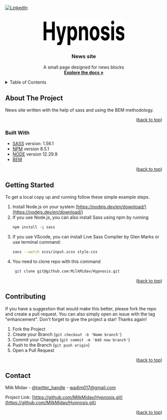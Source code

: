 <a name="readme-top"></a>

[![LinkedIn][linkedin-shield]][linkedin-url]

<!-- PROJECT LOGO -->
<br />
<div align="center">
  <a href="https://github.com/MilkMidav/Hypnosis.git">
    <img src="img/icon/logo.png" alt="Logo" width="260" height="80">
  </a>

<h3 align="center">News site</h3>

  <p align="center">
    A small page designed for news blocks
    <br />
    <a href="https://github.com/MilkMidav/Hypnosis"><strong>Explore the docs »</strong></a>
  </p>
</div>

<!-- TABLE OF CONTENTS -->
<details>
  <summary>Table of Contents</summary>
  <ol>
    <li>
      <a href="#about-the-project">About The Project</a>
      <ul>
        <li><a href="#built-with">Built With</a></li>
      </ul>
    </li>
    <li><a href="#getting-started">Getting Started</a></li>
    <li><a href="#contributing">Contributing</a></li>
    <li><a href="#contact">Contact</a></li>
  </ol>
</details>

<!-- ABOUT THE PROJECT -->

## About The Project

News site written with the help of sass and using the BEM methodology.

<p align="right">(<a href="#readme-top">back to top</a>)</p>

### Built With

- [SASS] version: 1.56.1
- [NPM] version 8.5.1
- [NODE] version 12.29.9
- [BEM]

<p align="right">(<a href="#readme-top">back to top</a>)</p>

<!-- GETTING STARTED -->

## Getting Started

To get a local copy up and running follow these simple example steps.

1. Install Node.js on your system [https://nodejs.dev/en/download/](https://nodejs.dev/en/download/)
2. If you use Node.js, you can also install Sass using npm by running
   ```sh
   npm install -g sass
   ```
3. If you use VScode, you can install Live Sass Compiler by Glen Marks or use terminal command:
   ```sh
   sass --watch scss/input.scss style.css
   ```
4. You need to clone repo with this command
   ```sh
    git clone git@github.com:MilkMidav/Hypnosis.git
   ```

<p align="right">(<a href="#readme-top">back to top</a>)</p>

<!-- CONTRIBUTING -->

## Contributing

If you have a suggestion that would make this better, please fork the repo and create a pull request. You can also simply open an issue with the tag "enhancement".
Don't forget to give the project a star! Thanks again!

1. Fork the Project
2. Create your Branch (`git checkout -b 'Name branch'`)
3. Commit your Changes (`git commit -m 'Add new branch'`)
4. Push to the Branch (`git push origin`)
5. Open a Pull Request

<p align="right">(<a href="#readme-top">back to top</a>)</p>

## Contact

Milk Midav - [@twitter_handle](https://twitter.com/twitter_handle) - wadim017@gmail.com

Project Link: [https://github.com/MilkMidav/Hypnosis.git](https://github.com/MilkMidav/Hypnosis.git)

<p align="right">(<a href="#readme-top">back to top</a>)</p>

<!-- MARKDOWN LINKS & IMAGES -->
<!-- https://www.markdownguide.org/basic-syntax/#reference-style-links -->

[bem]: https://ru.bem.info/
[sass]: https://sass-lang.com/
[npm]: https://www.npmjs.com/
[node]: https://nodejs.org/en/
[linkedin-url]: https://www.linkedin.com/in/milk-midav-878b57258/
[linkedin-shield]: https://img.shields.io/badge/-LinkedIn-black.svg?style=for-the-badge&logo=linkedin&colorB=555
